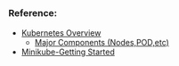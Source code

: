 ##









### Reference:
- [Kubernetes Overview](https://kubernetes.io/docs/concepts/overview/)
  - [Major Components (Nodes,POD,etc)](https://kubernetes.io/docs/concepts/overview/components/)
- [Minikube-Getting Started](https://minikube.sigs.k8s.io/docs/start/)